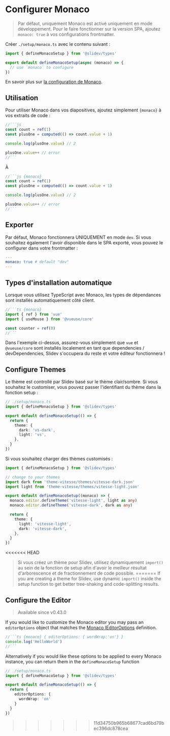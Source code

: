 # Configurer Monaco

<Environment type="client" />

> Par défaut, uniquement Monaco est activé uniquement en mode développement. Pour le faire fonctionner sur la version SPA, ajoutez `monaco: true` à vos configurations frontmatter.

Créer `./setup/monaco.ts` avec le contenu suivant :

```ts
import { defineMonacoSetup } from '@slidev/types'

export default defineMonacoSetup(async (monaco) => {
  // use `monaco` to configure
})
```

En savoir plus sur [la configuration de Monaco](https://github.com/Microsoft/monaco-editor).

## Utilisation

Pour utiliser Monaco dans vos diapositives, ajoutez simplement `{monaco}` à vos extraits de code :

~~~js
//```js
const count = ref(1)
const plusOne = computed(() => count.value + 1)

console.log(plusOne.value) // 2

plusOne.value++ // error
//```
~~~

À

~~~js
//```js {monaco}
const count = ref(1)
const plusOne = computed(() => count.value + 1)

console.log(plusOne.value) // 2

plusOne.value++ // error
//```
~~~

## Exporter

Par défaut, Monaco fonctionnera UNIQUEMENT en mode `dev`. Si vous souhaitez également l'avoir disponible dans le SPA exporté, vous pouvez le configurer dans votre frontmatter :

```yaml
---
monaco: true # default "dev"
---
```

## Types d'installation automatique

Lorsque vous utilisez TypeScript avec Monaco, les types de dépendances sont installés automatiquement côté client.

~~~ts
//```ts {monaco}
import { ref } from 'vue'
import { useMouse } from '@vueuse/core'

const counter = ref(0)
//```
~~~

Dans l'exemple ci-dessus, assurez-vous simplement que `vue` et` @vueuse/core` sont installés localement en tant que dependencies / devDependencies, Slidev s'occupera du reste et votre éditeur fonctionnera !

## Configure Themes

Le thème est controllé par Slidev basé sur le thème clair/sombre. Si vous souhaitez le customiser, vous pouvez passer l'identifiant du thème dans la fonction setup :

```ts
// ./setup/monaco.ts
import { defineMonacoSetup } from '@slidev/types'

export default defineMonacoSetup(() => {
  return {
    theme: {
      dark: 'vs-dark',
      light: 'vs',
    },
  }
})
```

Si vous souhaitez charger des thèmes customisés :

```ts
import { defineMonacoSetup } from '@slidev/types'

// change to your themes
import dark from 'theme-vitesse/themes/vitesse-dark.json'
import light from 'theme-vitesse/themes/vitesse-light.json'

export default defineMonacoSetup((monaco) => {
  monaco.editor.defineTheme('vitesse-light', light as any)
  monaco.editor.defineTheme('vitesse-dark', dark as any)

  return {
    theme: {
      light: 'vitesse-light',
      dark: 'vitesse-dark',
    },
  }
})
```

<<<<<<< HEAD
> Si vous créez un thème pour Slidev, utilisez dynamiquement `import()` au sein de la fonction de setup afin d'avoir le meilleur résultat d'arborescence et de fractionnement de code possible.
=======
> If you are creating a theme for Slidev, use dynamic `import()` inside the setup function to get better tree-shaking and code-splitting results.

## Configure the Editor

> Available since v0.43.0

If you would like to customize the Monaco editor you may pass an `editorOptions` object that matches the [Monaco IEditorOptions](https://microsoft.github.io/monaco-editor/docs.html#interfaces/editor.IEditorOptions.html) definition.

~~~ts
//```ts {monaco} { editorOptions: { wordWrap:'on'} }
console.log('HelloWorld')
//```
~~~

Alternatively if you would like these options to be applied to every Monaco instance, you can return them in the `defineMonacoSetup` function

```ts
// ./setup/monaco.ts
import { defineMonacoSetup } from '@slidev/types'

export default defineMonacoSetup(() => {
  return {
    editorOptions: {
      wordWrap: 'on'
    }
  }
})
```
>>>>>>> 11d34750b965b68677cad6bd79bec396dc878cea

